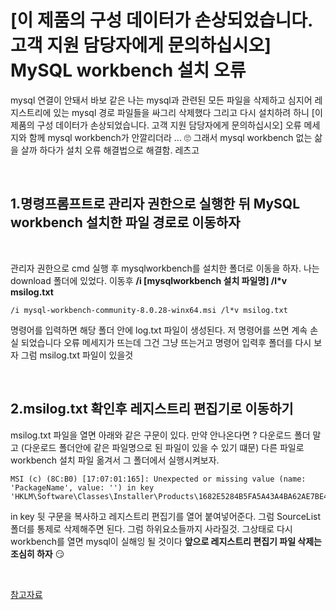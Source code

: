 # **[이 제품의 구성 데이터가 손상되었습니다. 고객 지원 담당자에게 문의하십시오] MySQL workbench 설치 오류** 

mysql 연결이 안돼서 바보 같은 나는 mysql과 관련된 모든 파일을 삭제하고 심지어 레지스트리에 있는 mysql 경로 파일들을 싸그리 삭제했다 그리고 다시 설치하려 하니 [이 제품의 구성 데이터가 손상되었습니다. 고객 지원 담당자에게 문의하십시오] 오류 메세지와 함께 mysql workbench가 안깔리더라 ... 🙄 그래서 mysql workbench 없는 삶을 살까 하다가 설치 오류 해결법으로 해결함. 레츠고

<br/>

## **1.명령프롬프트로 관리자 권한으로 실행한 뒤 MySQL workbench 설치한 파일 경로로 이동하자**

<br/>

관리자 권한으로 cmd 실행 후 mysqlworkbench를 설치한 폴더로 이동을 하자. 나는 download 폴더에 있었다. 이동후 **/i [mysqlworkbench 설치 파일명] /l*v msilog.txt**

```
/i mysql-workbench-community-8.0.28-winx64.msi /l*v msilog.txt
```

명령어를 입력하면 해당 폴더 안에 log.txt 파일이 생성된다. 저 명령어를 쓰면 계속 손실 되었습니다 오류 메세지가 뜨는데 그건 그냥 뜨는거고 명령어 입력후 폴더를 다시 보자 그럼 msilog.txt 파일이 있을것 

<br/>

## **2.msilog.txt 확인후 레지스트리 편집기로 이동하기**

msilog.txt 파일을 열면 아래와 같은 구문이 있다. 만약 안나온다면 ? 다운로드 폴더 말고 (다운로드 폴더안에 같은 파일명으로 된 파일이 있을 수 있기 떄문) 다른 파일로 workbench 설치 파일 옮겨서 그 폴더에서 실행시켜보자.

```
MSI (c) (8C:B0) [17:07:01:165]: Unexpected or missing value (name: 'PackageName', value: '') in key 'HKLM\Software\Classes\Installer\Products\1682E5284B5FA5A43A4BA62AE7BE4F99\SourceList'

```
in key 뒷 구문을 복사하고 레지스트리 편집기를 열어 붙여넣어준다. 그럼 SourceList 폴더를 통제로 삭제해주면 된다. 그럼 하위요소들까지 사라질것. 그상태로 다시 workbench를 열면 mysql이 실해잉 될 것이다 **앞으로 레지스트리 편집기 파일 삭제는 조심히 하자** 😏

<br/>

[참고자료](https://m.blog.naver.com/dhalswjd30/222101255535)